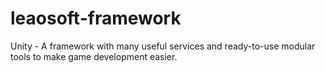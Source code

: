 # leaosoft-framework
Unity - A framework with many useful services and ready-to-use modular tools to make game development easier.

